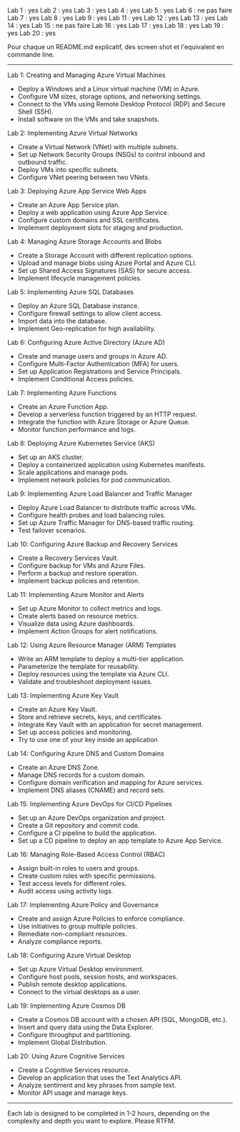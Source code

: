 Lab 1  :  yes
Lab 2  :  yes
Lab 3  :  yes
Lab 4  :  yes
Lab 5  :  yes
Lab 6  :  ne pas faire
Lab 7  :  yes
Lab 8  :  yes
Lab 9  :  yes
Lab 11 :  yes
Lab 12 :  yes
Lab 13 :  yes
Lab 14 :  yes
Lab 15 :  ne pas faire
Lab 16 :  yes
Lab 17 :  yes
Lab 18 :  yes
Lab 19 :  yes
Lab 20 :  yes

Pour chaque un README.md explicatif, des screen shot et l'equivalent en commande line. 
 
---
Lab 1: Creating and Managing Azure Virtual Machines
- Deploy a Windows and a Linux virtual machine (VM) in Azure.
- Configure VM sizes, storage options, and networking settings.
- Connect to the VMs using Remote Desktop Protocol (RDP) and Secure Shell (SSH).
- Install software on the VMs and take snapshots.
 
Lab 2: Implementing Azure Virtual Networks
- Create a Virtual Network (VNet) with multiple subnets.
- Set up Network Security Groups (NSGs) to control inbound and outbound traffic.
- Deploy VMs into specific subnets.
- Configure VNet peering between two VNets.
 
Lab 3: Deploying Azure App Service Web Apps
- Create an Azure App Service plan.
- Deploy a web application using Azure App Service.
- Configure custom domains and SSL certificates.
- Implement deployment slots for staging and production.
 
Lab 4: Managing Azure Storage Accounts and Blobs
- Create a Storage Account with different replication options.
- Upload and manage blobs using Azure Portal and Azure CLI.
- Set up Shared Access Signatures (SAS) for secure access.
- Implement lifecycle management policies.
 
Lab 5: Implementing Azure SQL Databases
- Deploy an Azure SQL Database instance.
- Configure firewall settings to allow client access.
- Import data into the database.
- Implement Geo-replication for high availability.
 
Lab 6: Configuring Azure Active Directory (Azure AD)
- Create and manage users and groups in Azure AD.
- Configure Multi-Factor Authentication (MFA) for users.
- Set up Application Registrations and Service Principals.
- Implement Conditional Access policies.
 
Lab 7: Implementing Azure Functions
- Create an Azure Function App.
- Develop a serverless function triggered by an HTTP request.
- Integrate the function with Azure Storage or Azure Queue.
- Monitor function performance and logs.
 
Lab 8: Deploying Azure Kubernetes Service (AKS)
- Set up an AKS cluster.
- Deploy a containerized application using Kubernetes manifests.
- Scale applications and manage pods.
- Implement network policies for pod communication.
 
Lab 9: Implementing Azure Load Balancer and Traffic Manager
- Deploy Azure Load Balancer to distribute traffic across VMs.
- Configure health probes and load balancing rules.
- Set up Azure Traffic Manager for DNS-based traffic routing.
- Test failover scenarios.
 
Lab 10: Configuring Azure Backup and Recovery Services
- Create a Recovery Services Vault.
- Configure backup for VMs and Azure Files.
- Perform a backup and restore operation.
- Implement backup policies and retention.
 
Lab 11: Implementing Azure Monitor and Alerts
- Set up Azure Monitor to collect metrics and logs.
- Create alerts based on resource metrics.
- Visualize data using Azure dashboards.
- Implement Action Groups for alert notifications.
 
Lab 12: Using Azure Resource Manager (ARM) Templates
- Write an ARM template to deploy a multi-tier application.
- Parameterize the template for reusability.
- Deploy resources using the template via Azure CLI.
- Validate and troubleshoot deployment issues.
 
Lab 13: Implementing Azure Key Vault
- Create an Azure Key Vault.
- Store and retrieve secrets, keys, and certificates.
- Integrate Key Vault with an application for secret management.
- Set up access policies and monitoring.
- Try to use one of your key inside an application 
 
Lab 14: Configuring Azure DNS and Custom Domains
- Create an Azure DNS Zone.
- Manage DNS records for a custom domain.
- Configure domain verification and mapping for Azure services.
- Implement DNS aliases (CNAME) and record sets.
 
Lab 15: Implementing Azure DevOps for CI/CD Pipelines
- Set up an Azure DevOps organization and project.
- Create a Git repository and commit code.
- Configure a CI pipeline to build the application.
- Set up a CD pipeline to deploy an app template to Azure App Service.
 
Lab 16: Managing Role-Based Access Control (RBAC)
- Assign built-in roles to users and groups.
- Create custom roles with specific permissions.
- Test access levels for different roles.
- Audit access using activity logs.
 
Lab 17: Implementing Azure Policy and Governance
- Create and assign Azure Policies to enforce compliance.
- Use initiatives to group multiple policies.
- Remediate non-compliant resources.
- Analyze compliance reports.
 
Lab 18: Configuring Azure Virtual Desktop
- Set up Azure Virtual Desktop environment.
- Configure host pools, session hosts, and workspaces.
- Publish remote desktop applications.
- Connect to the virtual desktops as a user.
 
Lab 19: Implementing Azure Cosmos DB
- Create a Cosmos DB account with a chosen API (SQL, MongoDB, etc.).
- Insert and query data using the Data Explorer.
- Configure throughput and partitioning.
- Implement Global Distribution.
 
Lab 20: Using Azure Cognitive Services
- Create a Cognitive Services resource.
- Develop an application that uses the Text Analytics API.
- Analyze sentiment and key phrases from sample text.
- Monitor API usage and manage keys.
 
---
Each lab is designed to be completed in 1-2 hours, depending on the complexity and depth you want to explore. Please RTFM. 
